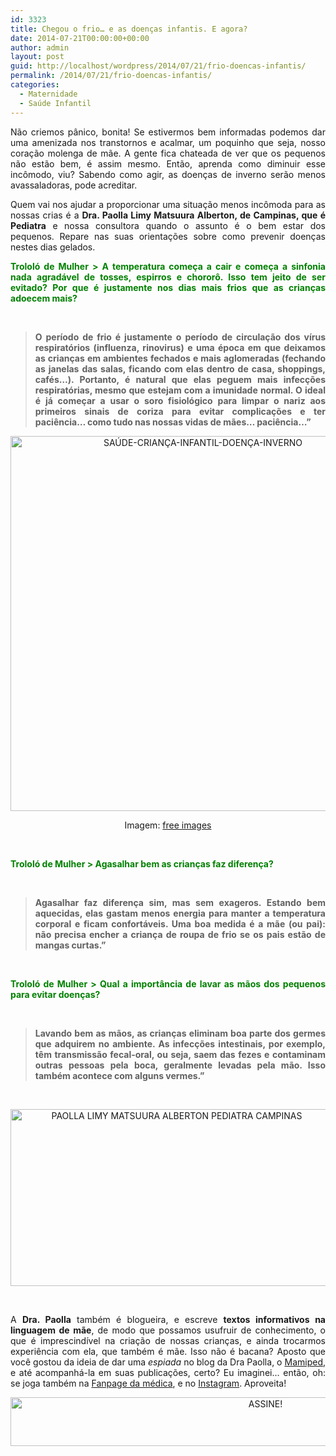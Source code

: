 ```yaml
---
id: 3323
title: Chegou o frio… e as doenças infantis. E agora?
date: 2014-07-21T00:00:00+00:00
author: admin
layout: post
guid: http://localhost/wordpress/2014/07/21/frio-doencas-infantis/
permalink: /2014/07/21/frio-doencas-infantis/
categories:
  - Maternidade
  - Saúde Infantil
---
```

<p style="text-align: justify;">
  Não criemos pânico, bonita! Se estivermos bem informadas podemos dar uma amenizada nos transtornos e acalmar, um poquinho que seja, nosso coração molenga de mãe. A gente fica chateada de ver que os pequenos não estão bem, é assim mesmo. Então, aprenda como diminuir esse incômodo, viu? Sabendo como agir, as doenças de inverno serão menos avassaladoras, pode acreditar.
</p>

<p style="text-align: justify;" align="justify">
  Quem vai nos ajudar a proporcionar uma situação menos incômoda para as nossas crias é a <strong>Dra. Paolla Limy Matsuura Alberton, de Campinas, que é Pediatra</strong> e nossa consultora quando o assunto é o bem estar dos pequenos. Repare nas suas orientações sobre como prevenir doenças nestes dias gelados.
</p>

<!--more-->

<p align="justify">
  <strong><span style="color: #008000;">Trololó de Mulher > A temperatura começa a cair e começa a sinfonia nada agradável de tosses, espirros e chororô. Isso tem jeito de ser evitado? Por que é justamente nos dias mais frios que as crianças adoecem mais?</span></strong>
</p>

&nbsp;

> <p align="justify">
>   <strong>O período de frio é justamente o período de circulação dos vírus respiratórios (influenza, rinovirus) e uma época em que deixamos as crianças em ambientes fechados e mais aglomeradas (fechando as janelas das salas, ficando com elas dentro de casa, shoppings, cafés&#8230;). Portanto, é natural que elas peguem mais infecções respiratórias, mesmo que estejam com a imunidade normal. O ideal é já começar a usar o soro fisiológico para limpar o nariz aos primeiros sinais de coriza para evitar complicações e ter paciência&#8230; como tudo nas nossas vidas de mães&#8230; paciência&#8230;”</strong>
> </p>

<p align="center">
  <a href="http://www.trololodemulher.com.br/blog/wp-content/uploads/2014/07/SAÚDE-CRIANÇA-INFANTIL-DOENÇA-INVERNO.jpg"><img class="alignnone size-full wp-image-10222" src="http://www.trololodemulher.com.br/blog/wp-content/uploads/2014/07/SAÚDE-CRIANÇA-INFANTIL-DOENÇA-INVERNO.jpg" alt="SAÚDE-CRIANÇA-INFANTIL-DOENÇA-INVERNO" width="600" height="600" /></a>
</p>

<p align="center">
  Imagem: <a href="http://www.freeimages.com/" target="_blank">free images</a>
</p>

&nbsp;

<p align="justify">
  <strong><span style="color: #008000;">Trololó de Mulher > Agasalhar bem as crianças faz diferença?</span></strong>
</p>

&nbsp;

> <p align="justify">
>   <strong>Agasalhar faz diferença sim, mas sem exageros. Estando bem aquecidas, elas gastam menos energia para manter a temperatura corporal e ficam confortáveis. Uma boa medida é a mãe (ou pai): não precisa encher a criança de roupa de frio se os pais estão de mangas curtas.”</strong>
> </p>

&nbsp;

<p align="justify">
  <strong><span style="color: #008000;">Trololó de Mulher > Qual a importância de lavar as mãos dos pequenos para evitar doenças?</span></strong>
</p>

&nbsp;

> <p align="justify">
>   <strong>Lavando bem as mãos, as crianças eliminam boa parte dos germes que adquirem no ambiente. As infecções intestinais, por exemplo, têm transmissão fecal-oral, ou seja, saem das fezes e contaminam outras pessoas pela boca, geralmente levadas pela mão. Isso também acontece com alguns vermes.”</strong>
> </p>

&nbsp;

<p align="center">
  <a href="http://www.trololodemulher.com.br/blog/wp-content/uploads/2013/06/PAOLLA-LIMY-MATSUURA-ALBERTON-PEDIATRA-CAMPINAS.png"><img class="alignnone size-full wp-image-9572" src="http://www.trololodemulher.com.br/blog/wp-content/uploads/2013/06/PAOLLA-LIMY-MATSUURA-ALBERTON-PEDIATRA-CAMPINAS.png" alt="PAOLLA LIMY MATSUURA ALBERTON PEDIATRA CAMPINAS" width="516" height="283" /></a>
</p>

&nbsp;

<p align="justify">
  A <strong>Dra. Paolla</strong> também é blogueira, e escreve <strong>textos informativos na linguagem de mãe</strong>, de modo que possamos usufruir de conhecimento, o que é imprescindível na criação de nossas crianças, e ainda trocarmos experiência com ela, que também é mãe. Isso não é bacana? Aposto que você gostou da ideia de dar uma <em>espiada</em> no blog da Dra Paolla, o <a href="https://mamiped.wordpress.com/" target="_blank">Mamiped</a>, e até acompanhá-la em suas publicações, certo? Eu imaginei… então, oh: se joga também na <a href="https://www.facebook.com/mamaepediatra/" target="_blank">Fanpage da médica</a>, e no <a href="https://www.instagram.com/mamiped/" target="_blank">Instagram</a>. Aproveita!
</p>

<p align="center">
  <a href="http://feedburner.google.com/fb/a/mailverify?uri=blogbichafemea&loc=pt_BR" target="_blank"><img class="alignnone size-full wp-image-10439" src="http://www.trololodemulher.com.br/blog/wp-content/uploads/2014/09/ASSINE.png" alt="ASSINE!" width="800" height="78" /></a>
</p>